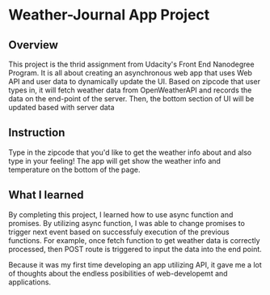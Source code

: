 # Weather-Journal App Project

## Overview
This project is the thrid assignment from Udacity's Front End Nanodegree Program. It is all about creating an asynchronous web app that uses Web API and user data to dynamically update the UI.
Based on zipcode that user types in, it will fetch weather data from OpenWeatherAPI and records the data on the end-point of the server.
Then, the bottom section of UI will be updated based with server data

## Instruction
Type in the zipcode that you'd like to get the weather info about and also type in your feeling!
The app will get show the weather info and temperature on the bottom of the page.

## What I learned
By completing this project, I learned how to use async function and promises. By utilizing async function, I was able to change promises to trigger next event based on successfuly execution of the previous functions.  For example, once fetch function to get weather data is correctly processed, then POST route is triggered to input the data into the end point. 

Because it was my first time developing an app utilizing API, it gave me a lot of thoughts about the endless posibilities of web-developemt and applications.
